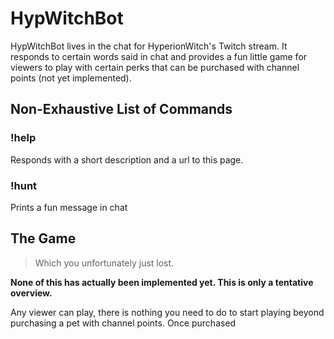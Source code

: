 # HypWitchBot

HypWitchBot lives in the chat for HyperionWitch's Twitch stream. It responds to certain words said in chat and provides a fun little game for viewers to play with certain perks that can be purchased with channel points (not yet implemented).

## Non-Exhaustive List of Commands

### !help
Responds with a short description and a url to this page.

### !hunt
Prints a fun message in chat

## The Game

> Which you unfortunately just lost.

**None of this has actually been implemented yet. This is only a tentative overview.**

Any viewer can play, there is nothing you need to do to start playing beyond purchasing a pet with channel points. Once purchased